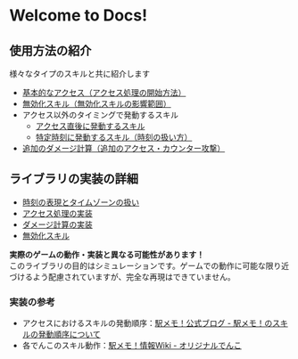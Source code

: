 # Welcome to Docs!

## 使用方法の紹介
様々なタイプのスキルと共に紹介します

- [基本的なアクセス（アクセス処理の開始方法）](./example/basic.md)
- [無効化スキル（無効化スキルの影響範囲）](./example/invalidate-skill.md)
- アクセス以外のタイミングで発動するスキル
  - [アクセス直後に発動するスキル](./example/skill-after-access.md)
  - [特定時刻に発動するスキル（時刻の扱い方）](./example/skill-time.md)
- [追加のダメージ計算（追加のアクセス・カウンター攻撃）](./example/additional-damage.md)

## ライブラリの実装の詳細

- [時刻の表現とタイムゾーンの扱い](./time.md)
- [アクセス処理の実装](./access.md)
- [ダメージ計算の実装](./damage.md)
- [無効化スキル](./invalidate-skill.md)

**実際のゲームの動作・実装と異なる可能性があります！**  
このライブラリの目的はシミュレーションです。ゲームでの動作に可能な限り近づけるよう配慮されていますが、完全な再現はできていません。

### 実装の参考

- アクセスにおけるスキルの発動順序：[駅メモ！公式ブログ - 駅メモ！のスキルの発動順序について](https://blog.ekimemo.com/post/179166914454/%E9%A7%85%E3%83%A1%E3%83%A2%E3%81%AE%E3%82%B9%E3%82%AD%E3%83%AB%E3%81%AE%E7%99%BA%E5%8B%95%E9%A0%86%E5%BA%8F%E3%81%AB%E3%81%A4%E3%81%84%E3%81%A6)
- 各でんこのスキル動作：[駅メモ！情報Wiki - オリジナルでんこ](https://ek1mem0.wiki.fc2.com/wiki/%E9%A1%94%E7%94%BB%E5%83%8F%E3%83%BB%E3%82%BF%E3%82%A4%E3%83%97%E3%83%BB%E5%B1%9E%E6%80%A7%E3%83%BB%E8%89%B2%E3%83%BB%E3%82%B9%E3%82%AD%E3%83%AB%E5%90%8D%2F%E3%82%AA%E3%83%AA%E3%82%B8%E3%83%8A%E3%83%AB%E3%81%A7%E3%82%93%E3%81%93)

